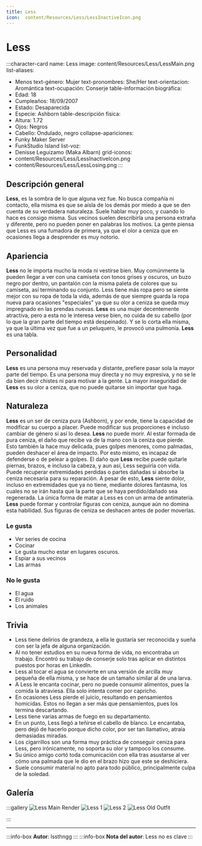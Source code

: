 ```yaml
---
title: Less
icon:  content/Resources/Less/LessInactiveIcon.png
---
```


# Less

:::character-card
name: Less
image: content/Resources/Less/LessMain.png
list-aliases:
  - Menos
text-género: Mujer
text-pronombres: She/Her
text-orientacion: Aromántica
text-ocupación: Conserje
table-información biográfica:
  - Edad: 18
  - Cumpleaños: 18/09/2007
  - Estado: Desaparecida
  - Especie: Ashborn
table-descripción física:
  - Altura: 1.72
  - Ojos: Negros
  - Cabello: Ondulado, negro
collapse-apariciones:
  - Funky Maker Server
  - FunkStudio Island
list-voz:
  - Denisse Leguizamo (Maka Albarn) 
grid-iconos:
  - content/Resources/Less/LessInactiveIcon.png
  - content/Resources/Less/LessLosing.png
:::

## Descripción general

**Less**, es la sombra de lo que alguna vez fue. No busca compañía ni contacto, ella misma es que se aísla de los demás por miedo a que se den cuenta de su verdadera naturaleza. Suele hablar muy poco, y cuando lo hace es consigo misma. Sus vecinos suelen describirla una persona extraña y diferente, pero no pueden poner en palabras los motivos. La gente piensa que Less es una fumadora de primera, ya que el olor a ceniza que en ocasiones llega a desprender es muy notorio.

## Apariencia

**Less** no le importa mucho la moda ni vestirse bien. Muy comúnmente la pueden llegar a ver con una camiseta con tonos grises y oscuros, un buzo negro por dentro, un pantalón con la misma paleta de colores que su camiseta, así terminando su conjunto. Less tiene más ropa pero se siente mejor con su ropa de toda la vida, además de que siempre guarda la ropa nueva para ocasiones "especiales" ya que su olor a ceniza se queda muy impregnado en las prendas nuevas.
**Less** es una mujer decentemente atractiva, pero a esta no le interesa verse bien, no cuida de su cabello (por lo que la gran parte del tiempo está despeinado). Y se lo corta ella misma, ya que la última vez que fue a un peluquero, le provocó una pulmonía.
**Less** es una tabla.

## Personalidad

**Less** es una persona muy reservada y distante, prefiere pasar sola la mayor parte del tiempo. Es una persona muy directa y no muy expresiva, y no se le da bien decir chistes ni para motivar a la gente.
La mayor inseguridad de **Less** es su olor a ceniza, que no puede quitarse sin importar que haga. 

## Naturaleza

**Less** es un ser de ceniza pura (Ashborn), y por ende, tiene la capacidad de modificar su cuerpo a placer. Puede modificar sus proporciones e incluso cambiar de género si así lo desea.
**Less** no puede morir. Al estar formada de pura ceniza, el daño que recibe va de la mano con la ceniza que pierde. Esto también la hace muy delicada, pues golpes menores, como palmadas, pueden deshacer el área de impacto. Por esto mismo, es incapaz de defenderse o de pelear a golpes. El daño que **Less** recibe puede quitarle piernas, brazos, e incluso la cabeza, y aun así, Less seguiría con vida. Puede recuperar extremidades perdidas o partes dañadas si absorbe la ceniza necesaria para su reparación. A pesar de esto, **Less** siente dolor, incluso en extremidades que ya no tiene, mediante dolores fantasma, los cuales no se irán hasta que la parte que se haya perdido/dañado sea regenerada. La única forma de matar a Less es con un arma de antimateria.
**Less** puede formar y controlar figuras con ceniza, aunque aún no domina esta habilidad. Sus figuras de ceniza se deshacen antes de poder moverlas.

### Le gusta
  - Ver series de cocina
  - Cocinar
  - Le gusta mucho estar en lugares oscuros.
  - Espiar a sus vecinos
  - Las armas

### No le gusta
  - El agua
  - El ruido
  - Los animales

## Trivia

  - Less tiene delirios de grandeza, a ella le gustaría ser reconocida y sueña con ser la jefa de alguna organización.
  - Al no tener estudios en su nueva forma de vida, no encontraba un trabajo. Encontró su trabajo de conserje solo tras aplicar en distintos puestos por horas en LinkedIn.
  - Less al tocar el agua se convierte en una versión de arcilla muy pequeña de ella misma, y se hace de un tamaño similar al de una larva.
  - A Less le encanta cocinar, pero no puede consumir alimentos, pues la comida la atraviesa. Ella solo intenta comer por capricho.
  - En ocasiones Less pierde el juicio, resultando en pensamientos homicidas. Estos no llegan a ser más que pensamientos, pues los termina descartando.
  - Less tiene varias armas de fuego en su departamento.
  - En un punto, Less llegó a teñirse el cabello de blanco. Le encantaba, pero dejó de hacerlo porque dicho color, por ser tan llamativo, atraía demasiadas miradas.
  - Los cigarrillos son una forma muy práctica de conseguir ceniza para Less, pero irónicamente, no soporta su olor y tampoco los consume.
  - Su único amigo cortó toda comunicación con ella tras asustarse al ver cómo una palmada que le dio en el brazo hizo que este se deshiciera.
  - Suele consumir material no apto para todo público, principalmente culpa de la soledad.

## Galería

:::gallery
![Less Main Render](content/Resources/Less/LessMain.png)
![Less 1](content/Resources/Less/Less1.png)
![Less 2](content/Resources/Less/Less2.png)
![Less Old Outfit](content/Resources/Less/LessOldSuit.png)

:::

---

:::info-box
**Autor**: lssthngg
:::
:::info-box
**Nota del autor**: Less no es clave
:::

